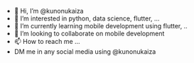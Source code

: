 - 👋 Hi, I’m @kunonukaiza
- 👀 I’m interested in python, data science, flutter, ...
- 🌱 I’m currently learning mobile development using flutter, ..
- 💞️ I’m looking to collaborate on mobile development
- 📫 How to reach me ...
- DM me in any social media using @kunonukaiza
<!---
kunonukaiza/kunonukaiza is a ✨ special ✨ repository because its `README.md` (this file) appears on your GitHub profile.
You can click the Preview link to take a look at your changes.
--->
